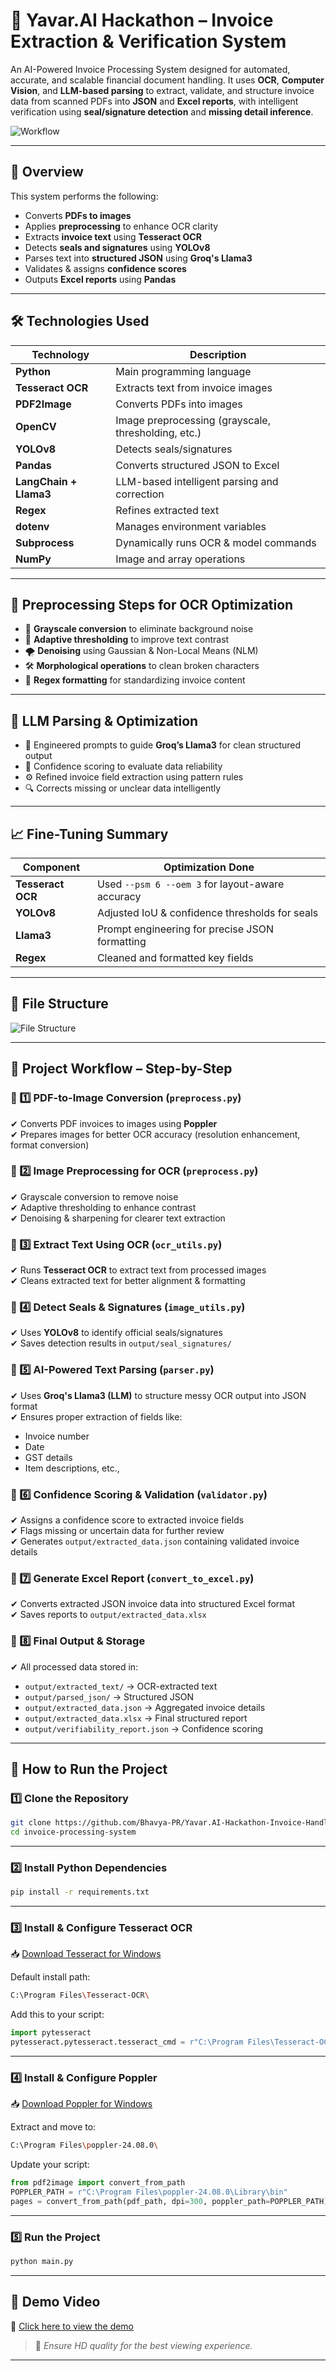 # 📄 Yavar.AI Hackathon – Invoice Extraction & Verification System

An AI-Powered Invoice Processing System designed for automated, accurate, and scalable financial document handling. It uses **OCR**, **Computer Vision**, and **LLM-based parsing** to extract, validate, and structure invoice data from scanned PDFs into **JSON** and **Excel reports**, with intelligent verification using **seal/signature detection** and **missing detail inference**.

![Workflow](workflow.jpg)

---

## 🚀 Overview

This system performs the following:
- Converts **PDFs to images**
- Applies **preprocessing** to enhance OCR clarity
- Extracts **invoice text** using **Tesseract OCR**
- Detects **seals and signatures** using **YOLOv8**
- Parses text into **structured JSON** using **Groq's Llama3**
- Validates & assigns **confidence scores**
- Outputs **Excel reports** using **Pandas**

---

## 🛠 Technologies Used

| Technology                 | Description                                           |
|----------------------------|-------------------------------------------------------|
| **Python**                 | Main programming language                             |
| **Tesseract OCR**          | Extracts text from invoice images                     |
| **PDF2Image**              | Converts PDFs into images                             |
| **OpenCV**                 | Image preprocessing (grayscale, thresholding, etc.)   |
| **YOLOv8**                 | Detects seals/signatures                              |
| **Pandas**                 | Converts structured JSON to Excel                     |
| **LangChain + Llama3**     | LLM-based intelligent parsing and correction          |
| **Regex**                  | Refines extracted text                                |
| **dotenv**                 | Manages environment variables                         |
| **Subprocess**             | Dynamically runs OCR & model commands                 |
| **NumPy**                  | Image and array operations                            |

---

## 🔧 Preprocessing Steps for OCR Optimization

- 🎨 **Grayscale conversion** to eliminate background noise
- 🖤 **Adaptive thresholding** to improve text contrast
- 🌪 **Denoising** using Gaussian & Non-Local Means (NLM)
- 🛠 **Morphological operations** to clean broken characters
- 🧾 **Regex formatting** for standardizing invoice content

---

## 🧠 LLM Parsing & Optimization

- 🧠 Engineered prompts to guide **Groq’s Llama3** for clean structured output
- 🧪 Confidence scoring to evaluate data reliability
- ⚙️ Refined invoice field extraction using pattern rules
- 🔍 Corrects missing or unclear data intelligently

---

## 📈 Fine-Tuning Summary

| Component         | Optimization Done                                  |
|------------------|-----------------------------------------------------|
| **Tesseract OCR**| Used `--psm 6 --oem 3` for layout-aware accuracy     |
| **YOLOv8**       | Adjusted IoU & confidence thresholds for seals      |
| **Llama3**       | Prompt engineering for precise JSON formatting      |
| **Regex**        | Cleaned and formatted key fields                    |

---

## 📁 File Structure

![File Structure](file_structure.png)

---

## 📂 Project Workflow – Step-by-Step

### 🔹 1️⃣ PDF-to-Image Conversion (`preprocess.py`)
✔ Converts PDF invoices to images using **Poppler**  
✔ Prepares images for better OCR accuracy (resolution enhancement, format conversion)

### 🔹 2️⃣ Image Preprocessing for OCR (`preprocess.py`)
✔ Grayscale conversion to remove noise  
✔ Adaptive thresholding to enhance contrast  
✔ Denoising & sharpening for clearer text extraction

### 🔹 3️⃣ Extract Text Using OCR (`ocr_utils.py`)
✔ Runs **Tesseract OCR** to extract text from processed images  
✔ Cleans extracted text for better alignment & formatting

### 🔹 4️⃣ Detect Seals & Signatures (`image_utils.py`)
✔ Uses **YOLOv8** to identify official seals/signatures  
✔ Saves detection results in `output/seal_signatures/`

### 🔹 5️⃣ AI-Powered Text Parsing (`parser.py`)
✔ Uses **Groq's Llama3 (LLM)** to structure messy OCR output into JSON format  
✔ Ensures proper extraction of fields like:
- Invoice number
- Date
- GST details
- Item descriptions, etc.,

### 🔹 6️⃣ Confidence Scoring & Validation (`validator.py`)
✔ Assigns a confidence score to extracted invoice fields  
✔ Flags missing or uncertain data for further review  
✔ Generates `output/extracted_data.json` containing validated invoice details

### 🔹 7️⃣ Generate Excel Report (`convert_to_excel.py`)
✔ Converts extracted JSON invoice data into structured Excel format  
✔ Saves reports to `output/extracted_data.xlsx`

### 🔹 8️⃣ Final Output & Storage
✔ All processed data stored in:
- `output/extracted_text/` → OCR-extracted text  
- `output/parsed_json/` → Structured JSON  
- `output/extracted_data.json` → Aggregated invoice details  
- `output/extracted_data.xlsx` → Final structured report  
- `output/verifiability_report.json` → Confidence scoring

---

## 🧪 How to Run the Project

### 1️⃣ Clone the Repository

```bash
git clone https://github.com/Bhavya-PR/Yavar.AI-Hackathon-Invoice-Handler
cd invoice-processing-system
```

---

### 2️⃣ Install Python Dependencies

```bash
pip install -r requirements.txt
```

---

### 3️⃣ Install & Configure Tesseract OCR

📥 [Download Tesseract for Windows](https://github.com/tesseract-ocr/tesseract)

Default install path:
```bash
C:\Program Files\Tesseract-OCR\
```

Add this to your script:
```python
import pytesseract
pytesseract.pytesseract.tesseract_cmd = r"C:\Program Files\Tesseract-OCR\tesseract.exe"
```

---

### 4️⃣ Install & Configure Poppler

📥 [Download Poppler for Windows](http://blog.alivate.com.au/poppler-windows/)

Extract and move to:
```bash
C:\Program Files\poppler-24.08.0\
```

Update your script:
```python
from pdf2image import convert_from_path
POPPLER_PATH = r"C:\Program Files\poppler-24.08.0\Library\bin"
pages = convert_from_path(pdf_path, dpi=300, poppler_path=POPPLER_PATH)
```

---

### 5️⃣ Run the Project

```bash
python main.py
```

---

## 🎥 Demo Video

🔗 [Click here to view the demo](https://drive.google.com/drive/folders/11QP1McS6u0orVLN1PsFPv4WMIqK5LtCI?usp=sharing)

> 🎥 *Ensure HD quality for the best viewing experience.*

---
